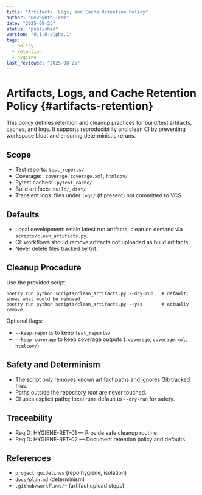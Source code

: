 ```yaml
---
title: "Artifacts, Logs, and Cache Retention Policy"
author: "DevSynth Team"
date: "2025-08-25"
status: "published"
version: "0.1.0-alpha.1"
tags:
  - policy
  - retention
  - hygiene
last_reviewed: "2025-08-25"
---
```


# Artifacts, Logs, and Cache Retention Policy {#artifacts-retention}

This policy defines retention and cleanup practices for build/test artifacts, caches, and logs. It supports reproducibility and clean CI by preventing workspace bloat and ensuring deterministic reruns.

## Scope
- Test reports: `test_reports/`
- Coverage: `.coverage`, `coverage.xml`, `htmlcov/`
- Pytest caches: `.pytest_cache/`
- Build artifacts: `build/`, `dist/`
- Transient logs: files under `logs/` (if present) not committed to VCS

## Defaults
- Local development: retain latest run artifacts; clean on demand via `scripts/clean_artifacts.py`.
- CI: workflows should remove artifacts not uploaded as build artifacts.
- Never delete files tracked by Git.

## Cleanup Procedure
Use the provided script:

```
poetry run python scripts/clean_artifacts.py --dry-run   # default; shows what would be removed
poetry run python scripts/clean_artifacts.py --yes       # actually remove
```

Optional flags:
- `--keep-reports` to keep `test_reports/`
- `--keep-coverage` to keep coverage outputs (`.coverage`, `coverage.xml`, `htmlcov/`)

## Safety and Determinism
- The script only removes known artifact paths and ignores Git-tracked files.
- Paths outside the repository root are never touched.
- CI uses explicit paths; local runs default to `--dry-run` for safety.

## Traceability
- ReqID: HYGIENE-RET-01 — Provide safe cleanup routine.
- ReqID: HYGIENE-RET-02 — Document retention policy and defaults.

## References
- `project guidelines` (repo hygiene, isolation)
- `docs/plan.md` (determinism)
- `.github/workflows/*` (artifact upload steps)
